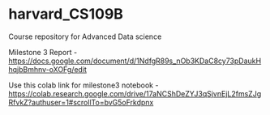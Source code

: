 # harvard_CS109B
Course repository for Advanced Data science

Milestone 3 Report - https://docs.google.com/document/d/1NdfgR89s_nOb3KDaC8cy73pDaukHhqjbBmhnv-oXOFg/edit


Use this colab link for milestone3 notebook - https://colab.research.google.com/drive/17aNCShDeZYJ3qSjvnEjL2fmsZJgRfvkZ?authuser=1#scrollTo=bvG5oFrkdpnx
